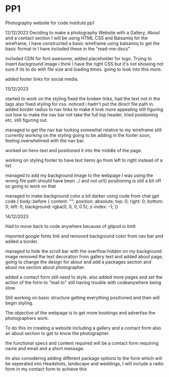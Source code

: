 # PP1
Photography website for code institute pp1

12/12/2023
Deciding to make a photography Website with a Gallery, About and a contact section I will be using HTML CSS and Balsamiq for the wireframe, I have constructed a basic wireframe using balsamiq to get the basic format in I have included these in the "read-me-docs" 

included CDN for font awesome, added placeholder for logo. Trying to insert background image i think I have the right CSS but it's not showing not sure if its to do with file size and loading times. going to look into this more.

added footer links for social media.

13/12/2023 

started to work on the styling fixed the broken links, had the text not in the <a> tags also fixed styling for css. noticed i hadn't put the direct file path in.
added border radius to nav links to make it look more appealing still figuring out how to make the nav bar not take the full top header, tried positioning etc. still figuring out.

managed to get the nav bar looking somewhat relative to my wireframe still currently working on the styling going to be adding in the footer soon, feeling overwhelmed with the nav bar.

worked on hero-text and positioned it into the middle of the page.

working on styling footer to have text items go from left to right instead of a list 

managed to add my background image to the webpage I was using the wrong file path should have been ../ and not url() positioning is still a bit off so going to work on that 

managed to make background color a bit darker using code from chat gpt code ( body::before {
    content: "";
    position: absolute;
    top: 0;
    right: 0;
    bottom: 0;
    left: 0;
    background: rgba(0, 0, 0, 0.5); 
    z-index: -1;
  })

  14/12/2023

  Had to move back to code anywhere because of gitpod.io limit 

  imported google fonts link and removed background color from nav bar and added a border. 

  managed to hide the scroll bar with the overflow:hidden on my background image 
  removed the text decoration from gallery text and added about page, going to change the design for about and add a packages section and about me section about photographer. 

  added a contact form still need to style. 
  also added more pages and set the action of the form to "mail to" still having trouble with codeanywhere being slow.

  Still working on basic structure getting everything positioned and then will begin styling.

  The objective of the webpage is to get more bookings and advertise the photographers work.

  To do this im creating a website including a gallery and a contact form also an about section to get to know the photographer.

the functional specs and content required will be a contact form requiring name and email and a short message.

Im also considering adding different package options to the form which will be seperated into Headshots, landscape and weddings, I will include a radio form in my contact form to achieve this